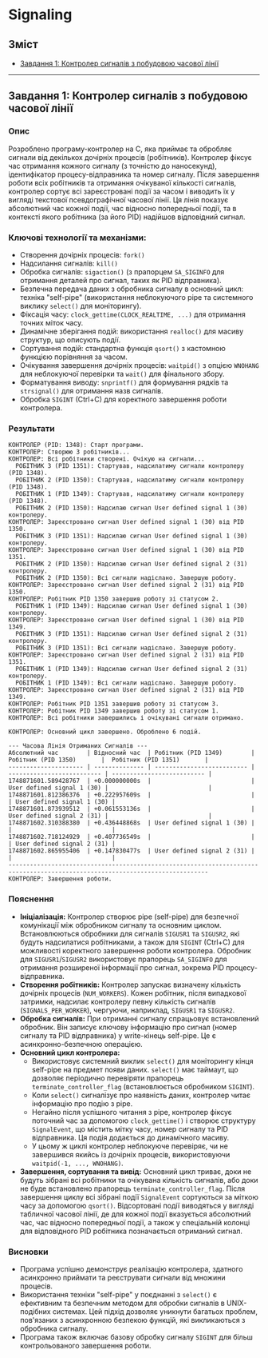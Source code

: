 # Signaling

## Зміст
- [Завдання 1: Контролер сигналів з побудовою часової лінії](#завдання-1-контролер-сигналів-з-побудовою-часової-лінії)

---

## Завдання 1: Контролер сигналів з побудовою часової лінії

### Опис
Розроблено програму-контролер на C, яка приймає та обробляє сигнали від декількох дочірніх процесів (робітників). Контролер фіксує час отримання кожного сигналу (з точністю до наносекунд), ідентифікатор процесу-відправника та номер сигналу. Після завершення роботи всіх робітників та отримання очікуваної кількості сигналів, контролер сортує всі зареєстровані події за часом і виводить їх у вигляді текстової псевдографічної часової лінії. Ця лінія показує абсолютний час кожної події, час відносно попередньої події, та в контексті якого робітника (за його PID) надійшов відповідний сигнал.

### Ключові технології та механізми:
- Створення дочірніх процесів: `fork()`
- Надсилання сигналів: `kill()`
- Обробка сигналів: `sigaction()` (з прапорцем `SA_SIGINFO` для отримання деталей про сигнал, таких як PID відправника).
- Безпечна передача даних з обробника сигналу в основний цикл: техніка "self-pipe" (використання неблокуючого pipe та системного виклику `select()` для моніторингу).
- Фіксація часу: `clock_gettime(CLOCK_REALTIME, ...)` для отримання точних міток часу.
- Динамічне зберігання подій: використання `realloc()` для масиву структур, що описують події.
- Сортування подій: стандартна функція `qsort()` з кастомною функцією порівняння за часом.
- Очікування завершення дочірніх процесів: `waitpid()` з опцією `WNOHANG` для неблокуючої перевірки та `wait()` для фінального збору.
- Форматування виводу: `snprintf()` для формування рядків та `strsignal()` для отримання назв сигналів.
- Обробка `SIGINT` (Ctrl+C) для коректного завершення роботи контролера.

### Результати
```
КОНТРОЛЕР (PID: 1348): Старт програми.
КОНТРОЛЕР: Створюю 3 робітників...
КОНТРОЛЕР: Всі робітники створені. Очікую на сигнали...
  РОБІТНИК 3 (PID 1351): Стартував, надсилатиму сигнали контролеру (PID 1348).
  РОБІТНИК 2 (PID 1350): Стартував, надсилатиму сигнали контролеру (PID 1348).
  РОБІТНИК 1 (PID 1349): Стартував, надсилатиму сигнали контролеру (PID 1348).
  РОБІТНИК 2 (PID 1350): Надсилаю сигнал User defined signal 1 (30) контролеру.
КОНТРОЛЕР: Зареєстровано сигнал User defined signal 1 (30) від PID 1350.
  РОБІТНИК 3 (PID 1351): Надсилаю сигнал User defined signal 1 (30) контролеру.
КОНТРОЛЕР: Зареєстровано сигнал User defined signal 1 (30) від PID 1351.
  РОБІТНИК 2 (PID 1350): Надсилаю сигнал User defined signal 2 (31) контролеру.
  РОБІТНИК 2 (PID 1350): Всі сигнали надіслано. Завершую роботу.
КОНТРОЛЕР: Зареєстровано сигнал User defined signal 2 (31) від PID 1350.
КОНТРОЛЕР: Робітник PID 1350 завершив роботу зі статусом 2.
  РОБІТНИК 1 (PID 1349): Надсилаю сигнал User defined signal 1 (30) контролеру.
КОНТРОЛЕР: Зареєстровано сигнал User defined signal 1 (30) від PID 1349.
  РОБІТНИК 3 (PID 1351): Надсилаю сигнал User defined signal 2 (31) контролеру.
  РОБІТНИК 3 (PID 1351): Всі сигнали надіслано. Завершую роботу.
КОНТРОЛЕР: Зареєстровано сигнал User defined signal 2 (31) від PID 1351.
  РОБІТНИК 1 (PID 1349): Надсилаю сигнал User defined signal 2 (31) контролеру.
  РОБІТНИК 1 (PID 1349): Всі сигнали надіслано. Завершую роботу.
КОНТРОЛЕР: Зареєстровано сигнал User defined signal 2 (31) від PID 1349.
КОНТРОЛЕР: Робітник PID 1351 завершив роботу зі статусом 3.
КОНТРОЛЕР: Робітник PID 1349 завершив роботу зі статусом 1.
КОНТРОЛЕР: Всі робітники завершились і очікувані сигнали отримано.

КОНТРОЛЕР: Основний цикл завершено. Оброблено 6 подій.

--- Часова Лінія Отриманих Сигналів ---
Абсолютний час        | Відносний час  | Робітник (PID 1349)        |  Робітник (PID 1350)       |  Робітник (PID 1351)       |
--------------------- | -------------- | -------------------------- | -------------------------- | -------------------------- |
1748871601.589428767  | +0.000000000s  |                            | User defined signal 1 (30) |                            |
1748871601.812386376  | +0.222957609s  |                            |                            | User defined signal 1 (30) |
1748871601.873939512  | +0.061553136s  |                            | User defined signal 2 (31) |                            |
1748871602.310388380  | +0.436448868s  | User defined signal 1 (30) |                            |                            |
1748871602.718124929  | +0.407736549s  |                            |                            | User defined signal 2 (31) |
1748871602.865955406  | +0.147830477s  | User defined signal 2 (31) |                            |                            |
------------------------------------------------------------------------------------------------------------------------------
КОНТРОЛЕР: Завершення роботи.
```

### Пояснення
- **Ініціалізація:** Контролер створює pipe (self-pipe) для безпечної комунікації між обробником сигналу та основним циклом. Встановлюються обробники для сигналів `SIGUSR1` та `SIGUSR2`, які будуть надсилатися робітниками, а також для `SIGINT` (Ctrl+C) для можливості коректного завершення роботи контролера. Обробник для `SIGUSR1`/`SIGUSR2` використовує прапорець `SA_SIGINFO` для отримання розширеної інформації про сигнал, зокрема PID процесу-відправника.
- **Створення робітників:** Контролер запускає визначену кількість дочірніх процесів (`NUM_WORKERS`). Кожен робітник, після випадкової затримки, надсилає контролеру певну кількість сигналів (`SIGNALS_PER_WORKER`), чергуючи, наприклад, `SIGUSR1` та `SIGUSR2`.
- **Обробка сигналів:** При отриманні сигналу спрацьовує встановлений обробник. Він записує ключову інформацію про сигнал (номер сигналу та PID відправника) у write-кінець self-pipe. Це є асинхронно-безпечною операцією.
- **Основний цикл контролера:**
    - Використовує системний виклик `select()` для моніторингу кінця self-pipe на предмет появи даних. `select()` має таймаут, що дозволяє періодично перевіряти прапорець `terminate_controller_flag` (встановлюється обробником `SIGINT`).
    - Коли `select()` сигналізує про наявність даних, контролер читає інформацію про подію з pipe.
    - Негайно після успішного читання з pipe, контролер фіксує поточний час за допомогою `clock_gettime()` і створює структуру `SignalEvent`, що містить мітку часу, номер сигналу та PID відправника. Ця подія додається до динамічного масиву.
    - У цьому ж циклі контролер неблокуюче перевіряє, чи не завершився якийсь із дочірніх процесів, використовуючи `waitpid(-1, ..., WNOHANG)`.
- **Завершення, сортування та вивід:** Основний цикл триває, доки не будуть зібрані всі робітники та очікувана кількість сигналів, або доки не буде встановлено прапорець `terminate_controller_flag`. Після завершення циклу всі зібрані події `SignalEvent` сортуються за міткою часу за допомогою `qsort()`. Відсортовані події виводяться у вигляді табличної часової лінії, де для кожної події вказується абсолютний час, час відносно попередньої події, а також у спеціальній колонці для відповідного PID робітника позначається отриманий сигнал.

### Висновки
- Програма успішно демонструє реалізацію контролера, здатного асинхронно приймати та реєструвати сигнали від множини процесів.
- Використання техніки "self-pipe" у поєднанні з `select()` є ефективним та безпечним методом для обробки сигналів в UNIX-подібних системах. Цей підхід дозволяє уникнути багатьох проблем, пов'язаних з асинхронною безпекою функцій, які викликаються з обробника сигналу.
- Програма також включає базову обробку сигналу `SIGINT` для більш контрольованого завершення роботи.
